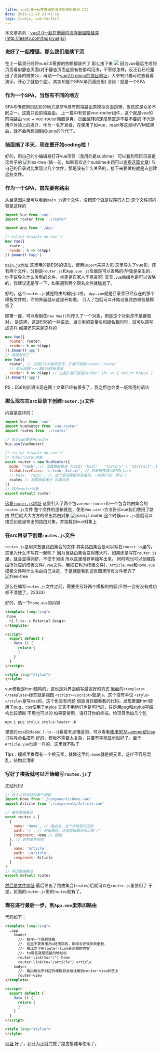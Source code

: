 ```yaml
---
title: vue2.0一起在懵逼的海洋里越陷越深（二）
date: 2016-11-20 23:41:16
tags: [vuejs, vue-router]
---
```

本文章系列：[vue2.0一起在懵逼的海洋里越陷越深 (http://leenty.com/tags/vuejs/)](http://leenty.com/tags/vuejs/)
### 说好了一起懵逼，那么我们继续下沉
在上一篇里已经将vue2.0需要的依赖都装齐了
那么接下来
![](http://upload-images.jianshu.io/upload_images/2005796-3fc063c8fb0b1fba.png?imageMogr2/auto-orient/strip%7CimageView2/2/w/1240)
因为vue最后生成的页面看似静态页面(对于静态页面这里有些偷鸡用法，不管你怎样，反正我已经露出了诡异的微笑😏，再贴一个[vue2.0 demo的项目地址](https://github.com/leenty/vue2)，大爷有兴趣可进去看看演示，开心了就加个星)，其实却是个SPA(单页面应用)
没错！就是一个SPA

### 作为一个SPA，当然有不同的地方
SPA与传统网页区别的地方是SPA具有前端路由来模拟页面跳转，当然这是众多不同之一，这篇只说前端路由。
上一篇中有安装vue-router组件，这个就是vue的前端路由
vue + vue-router简直是爽，页面跳转的速度简直是不要不要的
不光是用户体验上的提升，作为一名开发者，在使用了如vue，react等这类MVVM框架后，就不会再想回到jQuery的时代了。

### 前面搞了半天，现在要开始coding啦！
好的，用自己的小编辑器打开vue项目（我用的是sublime）
可以看到项目目录是这样子的
![files-tree](http://upload-images.jianshu.io/upload_images/2005796-e8d30c83712c89f2.png?imageMogr2/auto-orient/strip%7CimageView2/2/w/1240)
(插一句，如果喜欢这个sublime主题可以[查看这篇文章](http://leenty.com/2016/10/06/sublime-material-theme/))
与自己的目录对比发现少几个文件，那是没有什么关系的，接下来要做的就是去创建这些文件。

### 作为一个SPA，首先要有路由
从目录图片里可以看到`main.js`这个文件，没错这个就是程序的入口
这个文件的内容是这样的
```js
import Vue from 'vue'
import router from './router'

import App from './App'

/* eslint-disable no-new */
new Vue({
  router,
  render: h => h(App)
}).$mount('#app')
```
[`main.js`地址](https://github.com/leenty/vue2/blob/master/src/main.js)
这里用的是ES6的语法，使用`import`来导入包
这里导入了vue包，还有两个文件，分别是`router.js`和`App.vue`
`.js`后缀是可以省略的(毕竟是亲生的，你不说导入什么类型的文件，肯定是自家人毕竟亲呀)
其实`.vue`后缀也是可以省略的，我建议还是写一下，如果遇到两个同名文件就尴尬了。

好的，这个`router.js`就是路由的输出口啦，
`App.vue`就是目录里已经存在的那个模板文件啦，你的界面就从这里开始啦。
引入了包就可以开始设置路由和挂载模板了

顺带一提，可以看到在`new Vue()`时传入了一个对象，但是这个对象却不是键值对，
是这样，这是ES6的一种语法，当引用的变量名和键名相同时，就可以简写成这样
如果还原来是这样的
```js
new Vue({
  router: router,
  render: h => h(App)
}).$mount('app')
// 被简写成了
new Vue({
  router, // 这是ES6对象的简写，扩展开就是router: router
  // 箭头函数(=>)是ES6的新语法
  render: h => h(App) // 这里扩展开就是render: (h) => { return h(App) }
}).$mount('app')
```
PS：ES6的新语法现在网上文章已经有很多了，我之后也会发一版常用的语法

### 那么现在在src目录下创建`router.js`文件
内容是这样的：
```js
import Vue from 'vue'
import VueRouter from 'vue-router'
import routes from './routes'

// 告诉vue要使用router
Vue.use(VueRouter)

/* eslint-disable no-new */
// 实例化router对象
const router = new VueRouter({
  mode: 'hash', // 设置路由模式 可选值: "hash" | "history" | "abstract"，默认"hash"
  linkActiveClass: 'u-link--Active', // 这是链接激活时的class
  // base: '/app/', // 这个是设置根目录路径，一般用不到，默认'/'
  routes // 挂载路由集合 后面会说
})
// 导出router对象
export default router
```
[这是`router.js`地址](https://github.com/leenty/vue2/blob/master/src/router.js)
这里引入了两个包`vue`,`vue-router`和一个包含路由集合的`routes.js`文件
整个文件的逻辑就是，使用`Vue.use()`方法告诉vue我们使用了路由
然后就大大方方的导出路由对象
![main.js router](http://upload-images.jianshu.io/upload_images/2005796-ebc26fa935c8cf9a.png?imageMogr2/auto-orient/strip%7CimageView2/2/w/1240)
这个时候`main.js`里就可以接受到这里导出的路由对象，并挂载到vue对象上

### 在src目录下创建`routes.js`文件
`routes.js`是用来放置路由集合的文件
其实路由集合是可以写在`router.js`里的，这里为什么不写在一起呢？
因为当路由集合变得庞大时，如果还是写在`router.js`里，就会显得拥挤，不便于阅读
所以这里推荐单独写出来。
同时呢也可以创建路由所对应的模板文件(`.vue`文件，我把它称为模板文件)，`Article.vue`和`Home.vue`
模板文件叫什么名由自己决定，于是就能看到这张图里所有文件都齐了
![files-tree](http://upload-images.jianshu.io/upload_images/2005796-e8d30c83712c89f2.png?imageMogr2/auto-orient/strip%7CimageView2/2/w/1240)

那么在编写`routes.js`文件之前，需要先写好两个模板的内容(不然一会有没有成功都不清楚了，23333)

好的，贴一下`home.vue`的内容
```html
<template lang="pug">
.home
  h1.l-ta--c Material Desgin
</template>

<script>
  export default {
    data () {
      return {
      }
    }
  }
</script>

<style lang="stylus">
</style>
```
vue模板是html结构的，这也是对界面编写最友好的方式
里面的`<template> </template>`标签就是视图
`<script></script>`就是js，这个没有争议
`<style></style>`是写css的，这个也没有问题
但是当仔细看我的代码，发现里面html使用了pug，css使用了stylus
其实不用他们也是可行的，只是用pug和stylus写结构比较清晰
不用也可以的
如果要使用，请打开你的终端，给项目添加几个包
```shell
npm i pug stylus stylus-loader -D
```
里面的css的class(`.l-ta--c`)看着有点懵逼的，可以看看[使用BEM+emmet的css书写与命名技巧](http://www.leenty.com/2016/11/06/css/#main)
好的，模板不需要太复杂，只要有字能显示就好了，至于`Article.vue`也是一样的，这里就不贴了

Tips：模板里推荐有一个根元素，就像这里的`.home`就是根元素，这样不容易混乱，结构会清晰

### 写好了模板就可以开始编写`routes.js`了
先贴代码!
```js
// 导入之前写好的两个模板
import Home from './components/Home.vue'
import Article from './components/Article.vue'

// 编写路由集合
const routes = [
  {
    name: 'Home', // 路由名，这个字段是可选的
    path: '/', // 路由路径，这里是根路径所以是'/'
    component: Home // 模板
  }, // 这些是常用的
  {
    name: 'Article',
    path: '/article',
    component: Article
  }
]
// 导出路由集合
export default routes
```
[然后是文件地址](https://github.com/leenty/vue2/blob/master/src/routes.js)
最后导出了路由集合(`routes`)后就可以在`router.js`里使用了
于是，前面的`router.js`里的`routes`就有了。

### 现在进行最后一步，到`App.vue`里添加路由
代码如下：
```html
<template lang="pug">
  .app
    header
      //- 制作一个跳转链接
      //- 这里不要直接用a链接跳转，那样会导致页面重载，
      //- 相比之下用router-link是高效的方案
      //- to属性就是链接的地址啦
      router-link(to="/") home
      router-link(to="/article") article
    bodyer
      //- 路由地址所对应的模板将会被挂载到router-view标签上
      router-view
</template>

<script>
  export default {
    data () {
      return {
      }
    }
  }
</script>

<style lang="stylus">
</style>
```
[地址](https://github.com/leenty/vue2/blob/master/src/App.vue)
好了，到此为止就完成了路由搭建与使用了。


